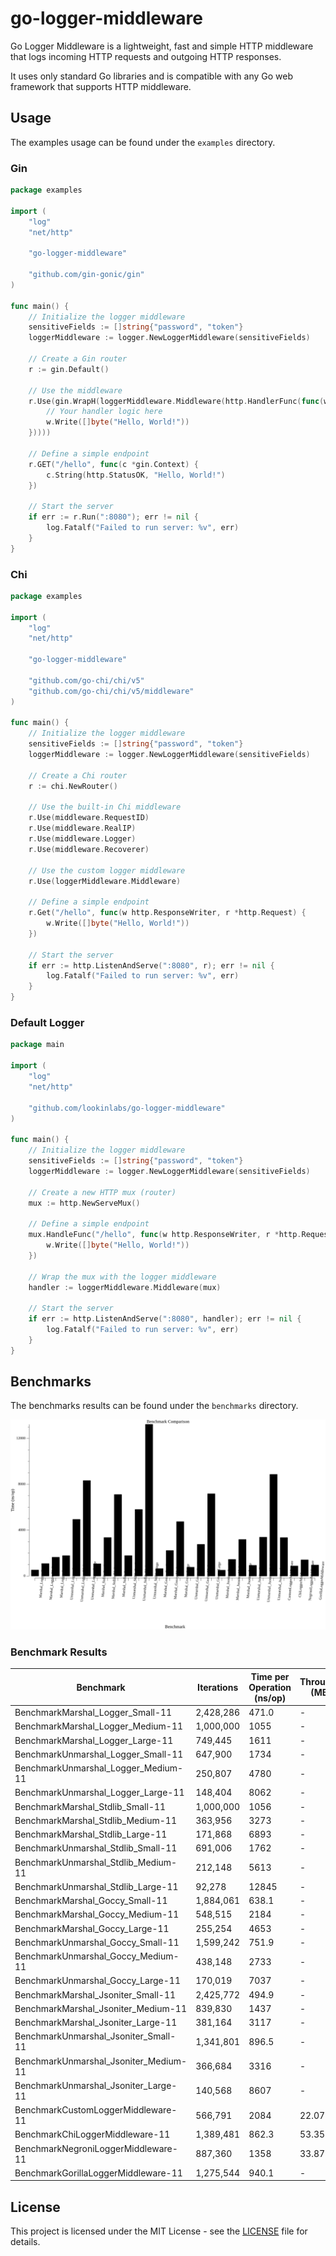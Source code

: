 # go-logger-middleware

Go Logger Middleware is a lightweight, fast and simple HTTP middleware that logs incoming HTTP requests and outgoing HTTP responses. 

It uses only standard Go libraries and is compatible with any Go web framework that supports HTTP middleware.

## Usage

The examples usage can be found under the `examples` directory.

### Gin

```go
package examples

import (
	"log"
	"net/http"

	"go-logger-middleware"

	"github.com/gin-gonic/gin"
)

func main() {
	// Initialize the logger middleware
	sensitiveFields := []string{"password", "token"}
	loggerMiddleware := logger.NewLoggerMiddleware(sensitiveFields)

	// Create a Gin router
	r := gin.Default()

	// Use the middleware
	r.Use(gin.WrapH(loggerMiddleware.Middleware(http.HandlerFunc(func(w http.ResponseWriter, r *http.Request) {
		// Your handler logic here
		w.Write([]byte("Hello, World!"))
	}))))

	// Define a simple endpoint
	r.GET("/hello", func(c *gin.Context) {
		c.String(http.StatusOK, "Hello, World!")
	})

	// Start the server
	if err := r.Run(":8080"); err != nil {
		log.Fatalf("Failed to run server: %v", err)
	}
}
```

### Chi

```go
package examples

import (
	"log"
	"net/http"

	"go-logger-middleware"

	"github.com/go-chi/chi/v5"
	"github.com/go-chi/chi/v5/middleware"
)

func main() {
	// Initialize the logger middleware
	sensitiveFields := []string{"password", "token"}
	loggerMiddleware := logger.NewLoggerMiddleware(sensitiveFields)

	// Create a Chi router
	r := chi.NewRouter()

	// Use the built-in Chi middleware
	r.Use(middleware.RequestID)
	r.Use(middleware.RealIP)
	r.Use(middleware.Logger)
	r.Use(middleware.Recoverer)

	// Use the custom logger middleware
	r.Use(loggerMiddleware.Middleware)

	// Define a simple endpoint
	r.Get("/hello", func(w http.ResponseWriter, r *http.Request) {
		w.Write([]byte("Hello, World!"))
	})

	// Start the server
	if err := http.ListenAndServe(":8080", r); err != nil {
		log.Fatalf("Failed to run server: %v", err)
	}
}
```

### Default Logger

```go
package main

import (
	"log"
	"net/http"

	"github.com/lookinlabs/go-logger-middleware"
)

func main() {
	// Initialize the logger middleware
	sensitiveFields := []string{"password", "token"}
	loggerMiddleware := logger.NewLoggerMiddleware(sensitiveFields)

	// Create a new HTTP mux (router)
	mux := http.NewServeMux()

	// Define a simple endpoint
	mux.HandleFunc("/hello", func(w http.ResponseWriter, r *http.Request) {
		w.Write([]byte("Hello, World!"))
	})

	// Wrap the mux with the logger middleware
	handler := loggerMiddleware.Middleware(mux)

	// Start the server
	if err := http.ListenAndServe(":8080", handler); err != nil {
		log.Fatalf("Failed to run server: %v", err)
	}
}
```

## Benchmarks

The benchmarks results can be found under the `benchmarks` directory.

![Benchmark Results](benchmarks/benchmark_graph.png)

### Benchmark Results

| Benchmark                              | Iterations | Time per Operation (ns/op) | Throughput (MB/s) |
|----------------------------------------|------------|----------------------------|-------------------|
| BenchmarkMarshal_Logger_Small-11       | 2,428,286  | 471.0                      | -                 |
| BenchmarkMarshal_Logger_Medium-11      | 1,000,000  | 1055                       | -                 |
| BenchmarkMarshal_Logger_Large-11       | 749,445    | 1611                       | -                 |
| BenchmarkUnmarshal_Logger_Small-11     | 647,900    | 1734                       | -                 |
| BenchmarkUnmarshal_Logger_Medium-11    | 250,807    | 4780                       | -                 |
| BenchmarkUnmarshal_Logger_Large-11     | 148,404    | 8062                       | -                 |
| BenchmarkMarshal_Stdlib_Small-11       | 1,000,000  | 1056                       | -                 |
| BenchmarkMarshal_Stdlib_Medium-11      | 363,956    | 3273                       | -                 |
| BenchmarkMarshal_Stdlib_Large-11       | 171,868    | 6893                       | -                 |
| BenchmarkUnmarshal_Stdlib_Small-11     | 691,006    | 1762                       | -                 |
| BenchmarkUnmarshal_Stdlib_Medium-11    | 212,148    | 5613                       | -                 |
| BenchmarkUnmarshal_Stdlib_Large-11     | 92,278     | 12845                      | -                 |
| BenchmarkMarshal_Goccy_Small-11        | 1,884,061  | 638.1                      | -                 |
| BenchmarkMarshal_Goccy_Medium-11       | 548,515    | 2184                       | -                 |
| BenchmarkMarshal_Goccy_Large-11        | 255,254    | 4653                       | -                 |
| BenchmarkUnmarshal_Goccy_Small-11      | 1,599,242  | 751.9                      | -                 |
| BenchmarkUnmarshal_Goccy_Medium-11     | 438,148    | 2733                       | -                 |
| BenchmarkUnmarshal_Goccy_Large-11      | 170,019    | 7037                       | -                 |
| BenchmarkMarshal_Jsoniter_Small-11     | 2,425,772  | 494.9                      | -                 |
| BenchmarkMarshal_Jsoniter_Medium-11    | 839,830    | 1437                       | -                 |
| BenchmarkMarshal_Jsoniter_Large-11     | 381,164    | 3117                       | -                 |
| BenchmarkUnmarshal_Jsoniter_Small-11   | 1,341,801  | 896.5                      | -                 |
| BenchmarkUnmarshal_Jsoniter_Medium-11  | 366,684    | 3316                       | -                 |
| BenchmarkUnmarshal_Jsoniter_Large-11   | 140,568    | 8607                       | -                 |
| BenchmarkCustomLoggerMiddleware-11     | 566,791    | 2084                       | 22.07             |
| BenchmarkChiLoggerMiddleware-11        | 1,389,481  | 862.3                      | 53.35             |
| BenchmarkNegroniLoggerMiddleware-11    | 887,360    | 1358                       | 33.87             |
| BenchmarkGorillaLoggerMiddleware-11    | 1,275,544  | 940.1                      | -                 |


## License

This project is licensed under the MIT License - see the [LICENSE](LICENSE) file for details.